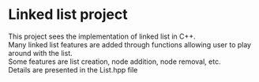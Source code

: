 # Linked list project
This project sees the implementation of linked list in C++.<br/>Many linked list features are added through functions allowing user to play around with the list.<br/>Some features are list creation, node addition, node removal, etc.<br/>Details are presented in the List.hpp file